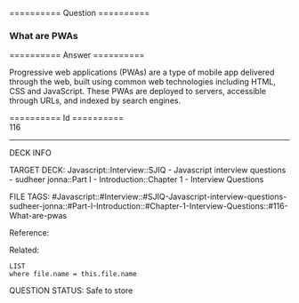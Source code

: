 ========== Question ==========  

### What are PWAs  

========== Answer ==========  

Progressive web applications (PWAs) are a type of mobile app delivered through
the web, built using common web technologies including HTML, CSS and JavaScript.
These PWAs are deployed to servers, accessible through URLs, and indexed by
search engines.

========== Id ==========  
116

---

DECK INFO

TARGET DECK: Javascript::Interview::SJIQ - Javascript interview questions - sudheer jonna::Part I - Introduction::Chapter 1 - Interview Questions

FILE TAGS: #Javascript::#Interview::#SJIQ-Javascript-interview-questions-sudheer-jonna::#Part-I-Introduction::#Chapter-1-Interview-Questions::#116-What-are-pwas

Reference:

Related:

```dataview
LIST
where file.name = this.file.name
```

QUESTION STATUS: Safe to store
